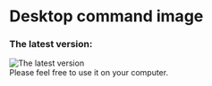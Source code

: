 # Desktop command image
### The latest version:
![The latest version](https://github.com/KenHuang2019/desktop_command_image/blob/main/2020-11-16_command_image_v1.png)<br>
Please feel free to use it on your computer.
